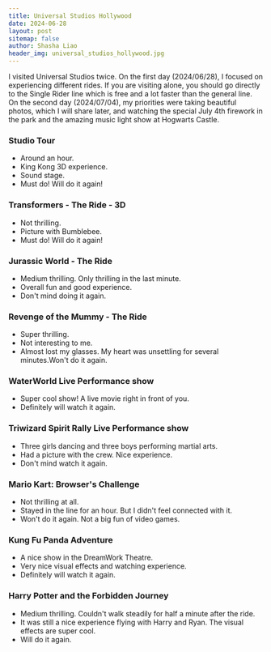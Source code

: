 ```yaml
---
title: Universal Studios Hollywood
date: 2024-06-28
layout: post
sitemap: false
author: Shasha Liao
header_img: universal_studios_hollywood.jpg
---
```


I visited Universal Studios twice. On the first day (2024/06/28), I focused on experiencing different rides. If you are visiting alone, you should go directly to the Single Rider line which is free and a lot faster than the general line. On the second day (2024/07/04), my priorities were taking beautiful photos, which I will share later, and watching the special July 4th firework in the park and the amazing music light show at Hogwarts Castle. 

### Studio Tour

- Around an hour.
- King Kong 3D experience.
- Sound stage.
- Must do! Will do it again!

### Transformers - The Ride - 3D

- Not thrilling.
- Picture with Bumblebee.
- Must do! Will do it again!

### Jurassic World - The Ride

- Medium thrilling. Only thrilling in the last minute.
- Overall fun and good experience.
- Don't mind doing it again.

### Revenge of the Mummy - The Ride

- Super thrilling.
- Not interesting to me.
- Almost lost my glasses. My heart was unsettling for several minutes.Won't do it again.

### WaterWorld Live Performance show

- Super cool show! A live movie right in front of you.
- Definitely will watch it again.

### Triwizard Spirit Rally Live Performance show

- Three girls dancing and three boys performing martial arts.
- Had a picture with the crew. Nice experience.
- Don't mind watch it again.

### Mario Kart: Browser's Challenge

- Not thrilling at all.
- Stayed in the line for an hour. But I didn't feel connected with it.
- Won't do it again. Not a big fun of video games.

### Kung Fu Panda Adventure

- A nice show in the DreamWork Theatre.
- Very nice visual effects and watching experience.
- Definitely will watch it again.

### Harry Potter and the Forbidden Journey

- Medium thrilling. Couldn't walk steadily for half a minute after the ride.
- It was still a nice experience flying with Harry and Ryan. The visual effects are super cool.
- Will do it again.
